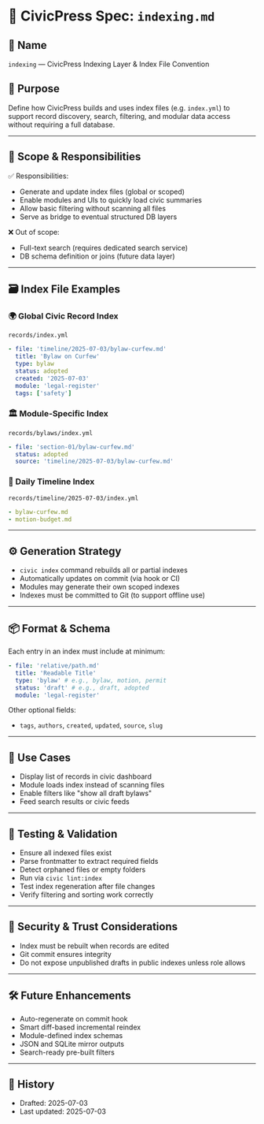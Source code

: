 # 🧭 CivicPress Spec: `indexing.md`

## 📛 Name

`indexing` — CivicPress Indexing Layer & Index File Convention

## 🎯 Purpose

Define how CivicPress builds and uses index files (e.g. `index.yml`) to support
record discovery, search, filtering, and modular data access without requiring a
full database.

---

## 🧩 Scope & Responsibilities

✅ Responsibilities:

- Generate and update index files (global or scoped)
- Enable modules and UIs to quickly load civic summaries
- Allow basic filtering without scanning all files
- Serve as bridge to eventual structured DB layers

❌ Out of scope:

- Full-text search (requires dedicated search service)
- DB schema definition or joins (future data layer)

---

## 🗃️ Index File Examples

### 🌍 Global Civic Record Index

`records/index.yml`

```yaml
- file: 'timeline/2025-07-03/bylaw-curfew.md'
  title: 'Bylaw on Curfew'
  type: bylaw
  status: adopted
  created: '2025-07-03'
  module: 'legal-register'
  tags: ['safety']
```

### 🏛️ Module-Specific Index

`records/bylaws/index.yml`

```yaml
- file: 'section-01/bylaw-curfew.md'
  status: adopted
  source: 'timeline/2025-07-03/bylaw-curfew.md'
```

### 📅 Daily Timeline Index

`records/timeline/2025-07-03/index.yml`

```yaml
- bylaw-curfew.md
- motion-budget.md
```

---

## ⚙️ Generation Strategy

- `civic index` command rebuilds all or partial indexes
- Automatically updates on commit (via hook or CI)
- Modules may generate their own scoped indexes
- Indexes must be committed to Git (to support offline use)

---

## 📦 Format & Schema

Each entry in an index must include at minimum:

```yaml
- file: 'relative/path.md'
  title: 'Readable Title'
  type: 'bylaw' # e.g., bylaw, motion, permit
  status: 'draft' # e.g., draft, adopted
  module: 'legal-register'
```

Other optional fields:

- `tags`, `authors`, `created`, `updated`, `source`, `slug`

---

## 🔎 Use Cases

- Display list of records in civic dashboard
- Module loads index instead of scanning files
- Enable filters like "show all draft bylaws"
- Feed search results or civic feeds

---

## 🧪 Testing & Validation

- Ensure all indexed files exist
- Parse frontmatter to extract required fields
- Detect orphaned files or empty folders
- Run via `civic lint:index`
- Test index regeneration after file changes
- Verify filtering and sorting work correctly

---

## 🔐 Security & Trust Considerations

- Index must be rebuilt when records are edited
- Git commit ensures integrity
- Do not expose unpublished drafts in public indexes unless role allows

---

## 🛠️ Future Enhancements

- Auto-regenerate on commit hook
- Smart diff-based incremental reindex
- Module-defined index schemas
- JSON and SQLite mirror outputs
- Search-ready pre-built filters

---

## 📅 History

- Drafted: 2025-07-03
- Last updated: 2025-07-03

